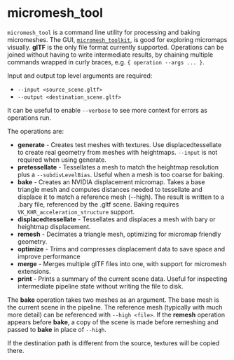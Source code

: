 # micromesh_tool

`micromesh_tool` is a command line utility for processing and baking
micromeshes. The GUI, [`micromesh_toolkit`](../README.md#micromesh-toolkit), is
good for exploring micromaps visually. **glTF** is the only file format
currently supported. Operations can be joined without having to write
intermediate results, by chaining multiple commands wrapped in curly braces,
e.g. `{ operation --args ... }`.

Input and output top level arguments are required:

- `--input <source_scene.gltf>`
- `--output <destination_scene.gltf>`

It can be useful to enable `--verbose` to see more context for errors as
operations run.

The operations are:

- **generate** - Creates test meshes with textures. Use displacedtessellate to
  create real geometry from meshes with heightmaps. `--input` is not required
  when using generate.
- **pretessellate** - Tessellates a mesh to match the heightmap resolution plus
  a `--subdivLevelBias`. Useful when a mesh is too coarse for baking.
- **bake** - Creates an NVIDIA displacement micromap. Takes a base triangle mesh
  and computes distances needed to tessellate and displace it to match a
  reference mesh (--high). The result is written to a .bary file, referenced by
  the .gltf scene. Baking requires `VK_KHR_acceleration_structure` support.
- **displacedtessellate** - Tessellates and displaces a mesh with bary or
  heightmap displacement.
- **remesh** - Decimates a triangle mesh, optimizing for micromap friendly
  geometry.
- **optimize** - Trims and compresses displacement data to save space and
  improve performance
- **merge** - Merges multiple glTF files into one, with support for micromesh
  extensions.
- **print** - Prints a summary of the current scene data. Useful for inspecting
  intermediate pipeline state without writing the file to disk.

The **bake** operation takes two meshes as an argument. The base mesh is the
current scene in the pipeline. The reference mesh (typically with much more
detail) can be referenced with `--high <file>`. If the **remesh** operation
appears before **bake**, a copy of the scene is made before remeshing and passed
to **bake** in place of `--high`.

If the destination path is different from the source, textures will be copied
there.
